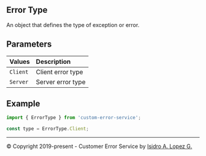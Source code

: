 ## Error Type

An object that defines the type of exception or error.

## Parameters

| Values   | Description       |
|:---------|:------------------|
| `Client` | Client error type |
| `Server` | Server error type |

## Example

  ```javascript
import { ErrorType } from 'custom-error-service';

const type = ErrorType.Client;
```

---

&copy; Copyright 2019-present - Customer Error Service by [Isidro A. Lopez G.](https://ialopezg.com/)
